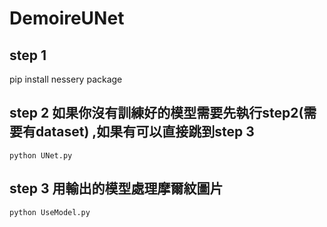 # DemoireUNet

## step 1
pip install nessery package

## step 2 如果你沒有訓練好的模型需要先執行step2(需要有dataset) ,如果有可以直接跳到step 3
```
python UNet.py
```

## step 3 用輸出的模型處理摩爾紋圖片
```
python UseModel.py
```